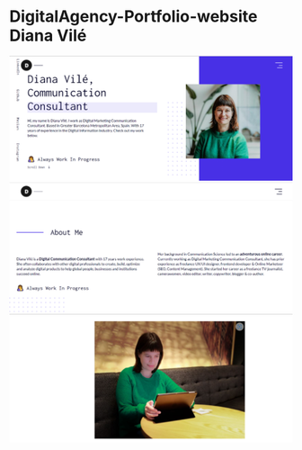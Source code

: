 # DigitalAgency-Portfolio-website Diana Vilé

![Diana%20Vile-DigitalAgency-Hero](https://github.com/dianavile/DigitalAgency/blob/main/Diana%20Vile-DigitalAgency-Hero.png)
![About%20Me](https://github.com/dianavile/DigitalAgency/blob/main/About%20Me.png)
![About%20Me2](https://github.com/dianavile/DigitalAgency/blob/main/About%20Me2.png)




